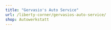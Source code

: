 ```yaml
---
title: "Gervasio's Auto Service"
url: /liberty-corner/gervasios-auto-service/
shop: Autowerkstatt
---
```

